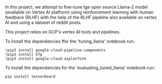 In this project, we attempt to fine-tune tge open source Llama-2 model (available on Vertex AI platform) using reinforcement learning with human feedback (RLHF) with the help of the RLHF pipeline also available on vertex AI and using a dataset of reddit posts.

This project relies on GCP's vertex AI tools and pipelines.

To Install the dependencies ffor the 'tuning_llama' notebook run:
```
!pip3 install google-cloud-pipeline-components
!pip3 install kfp
!pip3 install google-cloud-aiplatform
```

To Install the dependencies for the 'evaluating_tuned_llama' notebook run:

```
pip install tensorboard
```
